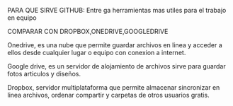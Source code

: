 PARA QUE SIRVE GITHUB: Entre ga herramientas mas utiles para el trabajo en equipo

COMPARAR CON DROPBOX,ONEDRIVE,GOOGLEDRIVE

Onedrive, es una nube  que permite guardar archivos en linea  y acceder a ellos desde cualquier lugar o equipo con conexion a internet.

Google drive, es un servidor de alojamiento de archivos sirve para guardar fotos  articulos y diseños.

Dropbox, servidor multiplataforma  que permite almacenar sincronizar en linea archivos, ordenar compartir y carpetas de otros usuarios gratis. 
